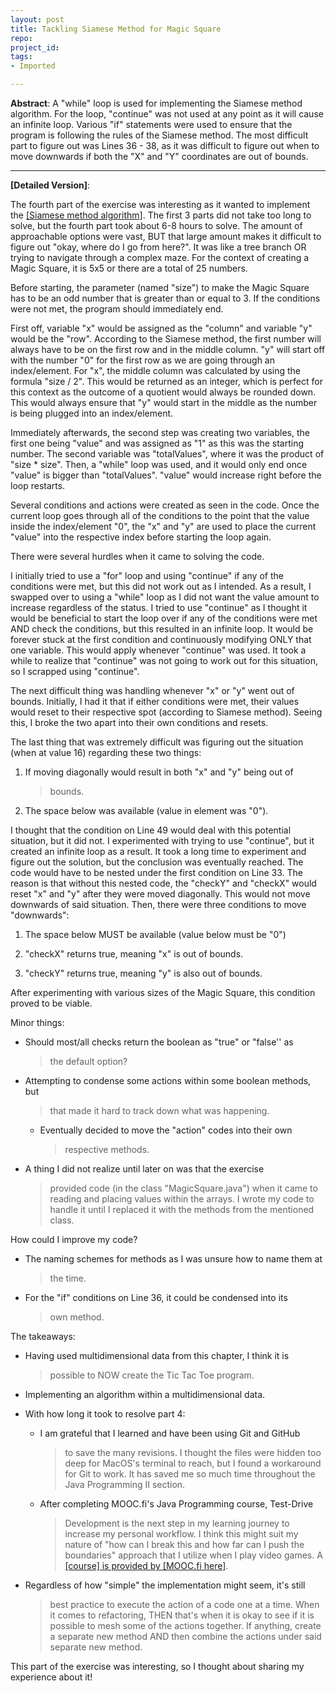 ```yaml
---
layout: post
title: Tackling Siamese Method for Magic Square
repo: 
project_id: 
tags:
- Imported

---
```




**Abstract**: A "while" loop is used for implementing the Siamese method algorithm.  For the loop, "continue" was not used at any point as it will cause an infinite loop. Various "if" statements were used to ensure that the program is following the rules of the Siamese method.  The most difficult part to figure out was Lines 36 - 38, as it was difficult to figure out when to move downwards if both the "X" and "Y" coordinates are out of bounds.

---

**[Detailed Version]**:

The fourth part of the exercise was interesting as it wanted to
implement the [[Siamese method
algorithm]](https://en.wikipedia.org/wiki/Siamese_method).
The first 3 parts did not take too long to solve, but the fourth part
took about 6-8 hours to solve. The amount of approachable options were
vast, BUT that large amount makes it difficult to figure out "okay,
where do I go from here?". It was like a tree branch OR trying to
navigate through a complex maze. For the context of creating a Magic
Square, it is 5x5 or there are a total of 25 numbers.

Before starting, the parameter (named "size") to make the Magic Square
has to be an odd number that is greater than or equal to 3. If the
conditions were not met, the program should immediately end.

First off, variable "x" would be assigned as the "column" and variable
"y" would be the "row". According to the Siamese method, the first
number will always have to be on the first row and in the middle column.
"y" will start off with the number "0" for the first row as we are going
through an index/element. For "x", the middle column was calculated by
using the formula "size / 2". This would be returned as an integer,
which is perfect for this context as the outcome of a quotient would
always be rounded down. This would always ensure that "y" would start in
the middle as the number is being plugged into an index/element.

Immediately afterwards, the second step was creating two variables, the
first one being "value" and was assigned as "1" as this was the starting
number. The second variable was "totalValues", where it was the product
of "size \* size". Then, a "while" loop was used, and it would only end
once "value" is bigger than "totalValues". "value" would increase right
before the loop restarts.

Several conditions and actions were created as seen in the code. Once
the current loop goes through all of the conditions to the point that
the value inside the index/element "0", the "x" and "y" are used to
place the current "value" into the respective index before starting the
loop again.

There were several hurdles when it came to solving the code.

I initially tried to use a "for" loop and using "continue" if any of the
conditions were met, but this did not work out as I intended. As a
result, I swapped over to using a "while" loop as I did not want the
value amount to increase regardless of the status. I tried to use
"continue" as I thought it would be beneficial to start the loop over if
any of the conditions were met AND check the conditions, but this
resulted in an infinite loop. It would be forever stuck at the first
condition and continuously modifying ONLY that one variable. This would
apply whenever "continue" was used. It took a while to realize that
"continue" was not going to work out for this situation, so I scrapped
using "continue".

The next difficult thing was handling whenever "x" or "y" went out of
bounds. Initially, I had it that if either conditions were met, their
values would reset to their respective spot (according to Siamese
method). Seeing this, I broke the two apart into their own conditions
and resets.

The last thing that was extremely difficult was figuring out the
situation (when at value 16) regarding these two things:

1.  If moving diagonally would result in both "x" and "y" being out of
    > bounds.

2.  The space below was available (value in element was "0").

I thought that the condition on Line 49 would deal with this potential
situation, but it did not. I experimented with trying to use "continue",
but it created an infinite loop as a result. It took a long time to
experiment and figure out the solution, but the conclusion was
eventually reached. The code would have to be nested under the first
condition on Line 33. The reason is that without this nested code, the
"checkY" and "checkX" would reset "x" and "y" after they were moved
diagonally. This would not move downwards of said situation. Then, there
were three conditions to move "downwards":

1)  The space below MUST be available (value below must be "0")

2)  "checkX" returns true, meaning "x" is out of bounds.

3)  "checkY" returns true, meaning "y" is also out of bounds.

After experimenting with various sizes of the Magic Square, this
condition proved to be viable.

Minor things:

-   Should most/all checks return the boolean as "true" or "false\'\' as
    > the default option?

-   Attempting to condense some actions within some boolean methods, but
    > that made it hard to track down what was happening.

    -   Eventually decided to move the "action" codes into their own
        > respective methods.

-   A thing I did not realize until later on was that the exercise
    > provided code (in the class "MagicSquare.java") when it came to
    > reading and placing values within the arrays. I wrote my code to
    > handle it until I replaced it with the methods from the mentioned
    > class.

How could I improve my code?

-   The naming schemes for methods as I was unsure how to name them at
    > the time.

-   For the "if" conditions on Line 36, it could be condensed into its
    > own method.

The takeaways:

-   Having used multidimensional data from this chapter, I think it is
    > possible to NOW create the Tic Tac Toe program.

-   Implementing an algorithm within a multidimensional data.

-   With how long it took to resolve part 4:

    -   I am grateful that I learned and have been using Git and GitHub
        > to save the many revisions. I thought the files were hidden
        > too deep for MacOS's terminal to reach, but I found a
        > workaround for Git to work. It has saved me so much time
        > throughout the Java Programming II section.

    -   After completing MOOC.fi's Java Programming course, Test-Drive
        > Development is the next step in my learning journey to
        > increase my personal workflow. I think this might suit my
        > nature of "how can I break this and how far can I push the
        > boundaries" approach that I utilize when I play video games. A
        > [[course] is provided by [MOOC.fi
        > here]](https://tdd.mooc.fi/).

-   Regardless of how "simple" the implementation might seem, it's still
    > best practice to execute the action of a code one at a time. When
    > it comes to refactoring, THEN that's when it is okay to see if it
    > is possible to mesh some of the actions together. If anything,
    > create a separate new method AND then combine the actions under
    > said separate new method.

This part of the exercise was interesting, so I thought about sharing my
experience about it!
